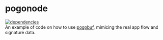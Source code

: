 # pogonode

[![dependencies](https://david-dm.org/pogosandbox/pogonode.svg)](https://david-dm.org/pogosandbox/pogonode)  
An example of code on how to use [pogobuf](https://github.com/cyraxx/pogobuf), mimicing the real app flow and signature data.
